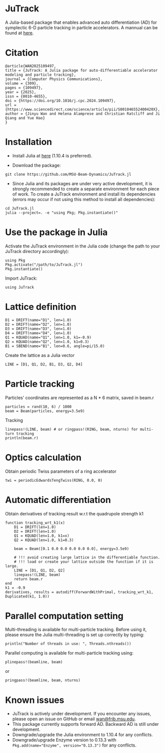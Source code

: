 # JuTrack

A Julia-based package that enables advanced auto differentiation (AD) for symplectic 6-D particle tracking in particle accelerators.
A mannual can be found at [here](docs/JuTrack_manual.pdf).

# Citation
```
@article{WAN2025109497,
title = {JuTrack: A Julia package for auto-differentiable accelerator modeling and particle tracking},
journal = {Computer Physics Communications},
volume = {309},
pages = {109497},
year = {2025},
issn = {0010-4655},
doi = {https://doi.org/10.1016/j.cpc.2024.109497},
url = {https://www.sciencedirect.com/science/article/pii/S001046552400420X},
author = {Jinyu Wan and Helena Alamprese and Christian Ratcliff and Ji Qiang and Yue Hao}
}
```

# Installation

* Install Julia at [here](https://julialang.org/downloads/oldreleases/) (1.10.4 is preferred).

* Download the package:
```
git clone https://github.com/MSU-Beam-Dynamics/JuTrack.jl
```

* Since Julia and its packages are under very active development, it is strongly recommended to create a separate environment for each piece of work.
To create a JuTrack environment and install its dependencies (errors may occur if not using this method to install all dependencies):
```
cd JuTrack.jl
julia --project=. -e "using Pkg; Pkg.instantiate()"
```

# Use the package in Julia
Activate the JuTrack environment in the Julia code (change the path to your JuTrack directory accordingly):
```
using Pkg
Pkg.activate("/path/to/JuTrack.jl")
Pkg.instantiate()
```

Import JuTrack:
```
using JuTrack
```

# Lattice definition
```
D1 = DRIFT(name="D1", len=1.0)
D2 = DRIFT(name="D2", len=1.0)
D3 = DRIFT(name="D3", len=1.0)
D4 = DRIFT(name="D4", len=1.0)
Q1 = KQUAD(name="Q1", len=1.0, k1=-0.9) 
Q2 = KQUAD(name="Q2", len=1.0, k1=0.3)
B1 = SBEND(name="B1", len=0.6, angle=pi/15.0)
```
Create the lattice as a Julia vector
```
LINE = [D1, Q1, D2, B1, D3, Q2, D4]
```

# Particle tracking
Particles' coordinates are represented as a N * 6 matrix, saved in beam.r
```
particles = rand(10, 6) / 1000
beam = Beam(particles, energy=3.5e9)
```

Tracking
```
linepass!(LINE, beam) # or ringpass!(RING, beam, nturns) for multi-turn tracking
println(beam.r) 
```

# Optics calculation
Obtain periodic Twiss parameters of a ring accelerator
```
twi = periodicEdwardsTengTwiss(RING, 0.0, 0)
```

# Automatic differentiation
Obtain derivatives of tracking result w.r.t the quadrupole strength k1
```
function tracking_wrt_k1(x)
    D1 = DRIFT(len=1.0)
    D2 = DRIFT(len=1.0)
    Q1 = KQUAD(len=1.0, k1=x) 
    Q2 = KQUAD(len=1.0, k1=0.3)

    beam = Beam([0.1 0.0 0.0 0.0 0.0 0.0], energy=3.5e9)

    # !!! avoid creating large lattice in the differentiable function.
    # !!! load or create your lattice outside the function if it is large.
    LINE = [D1, Q1, D2, Q2] 
    linepass!(LINE, beam)
    return beam.r
end
k1 = -0.9
derivatives, results = autodiff(ForwardWithPrimal, tracking_wrt_k1, Duplicated(k1, 1.0))
```

# Parallel computation setting
Multi-threading is available for multi-particle tracking. 
Before using it, please ensure the Julia multi-threading is set up correctly by typing:
```
println("Number of threads in use: ", Threads.nthreads())
```

Parallel computing is available for multi-particle tracking using:
```
plinepass!(beamline, beam)
```
or 
```
pringpass!(beamline, beam, nturns)
```

# Known issues
* JuTrack is actively under development. If you encounter any issues, please open an issue on GitHub or email wan@frib.msu.edu.
* This package currently supports forward AD. Backward AD is still under development.
* Downgrade/upgrade the Julia environment to 1.10.4 for any conflicts.
* Downgrade/upgrade Enzyme version to 0.13.3 with ```Pkg.add(name="Enzyme", version="0.13.3")``` for any conflicts. 
